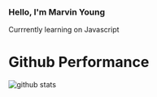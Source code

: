 ### Hello, I'm Marvin Young

Currrently learning on Javascript

# Github Performance

![github stats](https://github-readme-stats.vercel.app/api?username=MarvinYoung&show_icons=true)
